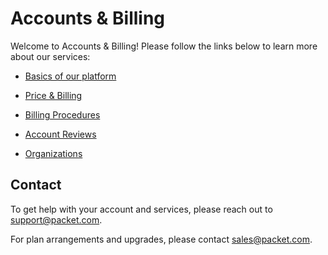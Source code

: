 # Accounts & Billing

Welcome to Accounts & Billing!
Please follow the links below to learn more about our services:

- [Basics of our platform](https://github.com/packethost/docs/blob/master/products/getting-started.md)

- [Price & Billing](https://github.com/packethost/docs/blob/master/products/common-questions/billing.md)

- [Billing Procedures](https://github.com/packethost/docs/blob/master/products/accounts-and-billing/billing-procedures.md)

- [Account Reviews](https://github.com/packethost/docs/blob/master/products/accounts-and-billing/account-reviews.md)

- [Organizations](https://github.com/packethost/docs/blob/master/products/accounts-and-billing/organizations.md)

## Contact

To get help with your account and services, please reach out to [support@packet.com](mailto:support@packet.com).

For plan arrangements and upgrades, please contact [sales@packet.com](mailto:sales@packet.com).
